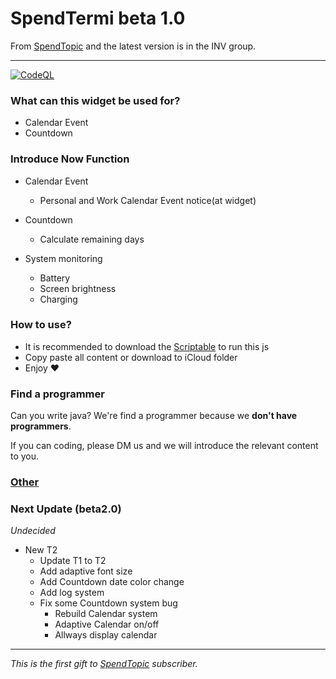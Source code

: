 # SpendTermi beta 1.0


From [SpendTopic](https://t.me/Topicst) and the latest version is in the INV group.

----
[![CodeQL](https://github.com/spendtopic/SpendTermi-of-Scriptable/actions/workflows/codeql.yml/badge.svg?branch=main)](https://github.com/spendtopic/SpendTermi-of-Scriptable/actions/workflows/codeql.yml)
### What can this widget be used for?
- Calendar Event 
- Countdown

### Introduce Now Function
- Calendar Event
  - Personal and Work Calendar Event notice(at widget) 

- Countdown 
  - Calculate remaining days

- System monitoring
  - Battery 
  - Screen brightness
  - Charging
  

### How to use?
- It is recommended to download the [Scriptable](https://scriptable.app/) to run this js
- Copy paste all content or download to iCloud folder
- Enjoy ❤


### Find a programmer
Can you write java? We're find a programmer because we __don't have programmers__.

If you can coding, please DM us and we will introduce the relevant content to you.

### [Other](https://github.com/spendtopic/SpendTermi-of-Scriptable/blob/main/other.md)


### Next Update (beta2.0)
*Undecided*
- New T2
  - Update T1 to T2
  - Add adaptive font size
  - Add Countdown date color change
  - Add log system
  - Fix some Countdown system bug 
    - Rebuild Calendar system
    - Adaptive Calendar on/off
    - Allways display calendar
---
*This is the first gift to [SpendTopic](https://t.me/Topicst) subscriber.*
